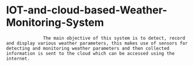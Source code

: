 # IOT-and-cloud-based-Weather-Monitoring-System
                  The main objective of this system is to detect, record and display various weather parameters, this makes use of sensors for detecting and monitoring weather parameters and then collected information is sent to the cloud which can be accessed using the internet.

